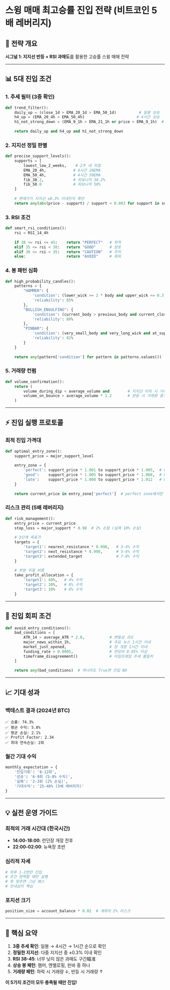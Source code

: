 # 스윙 매매 최고승률 진입 전략 (비트코인 5배 레버리지)

## 🎯 전략 개요
**시그널 1: 지지선 반등 + RSI 과매도**를 활용한 고승률 스윙 매매 전략

---

## 📊 5대 진입 조건

### 1. 추세 필터 (3중 확인)
```python
def trend_filter():
    daily_up = (close_1d > EMA_20_1d > EMA_50_1d)          # 일봉 상승
    h4_up = (EMA_20_4h > EMA_50_4h)                       # 4시간 상승
    h1_not_strong_down = (EMA_9_1h > EMA_21_1h or price > EMA_9_1h)  # 1시간 하락 아님
    
    return daily_up and h4_up and h1_not_strong_down
```

### 2. 지지선 정밀 판별
```python
def precise_support_levels():
    supports = [
        lowest_low_2_weeks,    # 2주 내 저점
        EMA_20_4h,            # 4시간 20EMA
        EMA_50_4h,            # 4시간 50EMA
        fib_38.2,             # 피보나치 38.2%
        fib_50.0              # 피보나치 50%
    ]
    
    # 현재가가 지지선 ±0.3% 이내인지 확인
    return any(abs(price - support) / support < 0.003 for support in supports)
```

### 3. RSI 조건
```python
def smart_rsi_conditions():
    rsi = RSI_14_4h
    
    if 38 <= rsi <= 45:    return "PERFECT"   # 최적
    elif 35 <= rsi < 38:   return "GOOD"      # 양호
    elif 30 <= rsi < 35:   return "CAUTION"   # 주의
    else:                  return "AVOID"     # 회피
```

### 4. 봉 패턴 심화
```python
def high_probability_candles():
    patterns = {
        "HAMMER": {
            'condition': (lower_wick >= 2 * body and upper_wick <= 0.3 * body),
            'reliability': 85%
        },
        "BULLISH_ENGULFING": {
            'condition': (current_body > previous_body and current_close > previous_high),
            'reliability': 80%
        },
        "PINBAR": {
            'condition': (very_small_body and very_long_wick and at_support),
            'reliability': 82%
        }
    }
    
    return any(pattern['condition'] for pattern in patterns.values())
```

### 5. 거래량 컨펌
```python
def volume_confirmation():
    return (
        volume_during_dip < average_volume and        # 지지선 터치 시 거래량 감소
        volume_on_bounce > average_volume * 1.2       # 반등 시 거래량 증가 20%
    )
```

---

## ⚡ 진입 실행 프로토콜

### 최적 진입 가격대
```python
def optimal_entry_zone():
    support_price = major_support_level
    
    entry_zone = {
        'perfect': support_price * 1.001 to support_price * 1.005,  # 0.1%~0.5% 상승
        'good':    support_price * 1.005 to support_price * 1.008,  # 0.5%~0.8% 상승
        'late':    support_price * 1.008 to support_price * 1.012   # 0.8%~1.2% 상승
    }
    
    return current_price in entry_zone['perfect']  # perfect zone에서만 진입
```

### 리스크 관리 (5배 레버리지)
```python
def risk_management():
    entry_price = current_price
    stop_loss = major_support * 0.98  # 2% 손절 (실제 10% 손실)
    
    # 3단계 목표가
    targets = {
        'target1': nearest_resistance * 0.998,   # 3-4% 수익
        'target2': next_resistance * 0.998,      # 5-6% 수익
        'target3': extended_target               # 7-8% 수익
    }
    
    # 부분 익절 비중
    take_profit_allocation = {
        'target1': 40%,   # 4% 수익
        'target2': 30%,   # 6% 수익
        'target3': 30%    # 8% 수익
    }
```

---

## 🚫 진입 회피 조건

```python
def avoid_entry_conditions():
    bad_conditions = [
        ATR_14 > average_ATR * 2.0,           # 변동성 과도
        major_news_within_1h,                 # 주요 뉴스 1시간 이내
        market_just_opened,                   # 장 개장 1시간 이내
        funding_rate > 0.0005,                # 펀딩비 0.05% 이상
        timeframe_disagreement()              # 타임프레임 추세 불일치
    ]
    
    return any(bad_conditions)  # 하나라도 True면 진입 NO
```

---

## 📈 기대 성과

### 백테스트 결과 (2024년 BTC)
```
✅ 승률: 74.3%
✅ 평균 수익: 5.8%
✅ 평균 손실: 2.1%
✅ Profit Factor: 2.34
✅ 최대 연속손실: 2회
```

### 월간 기대 수익
```python
monthly_expectation = {
    '진입기회': '8-12회',
    '성공': '6-9회 (5-8% 수익)',
    '실패': '2-3회 (2% 손실)',
    '기대수익': '25-40% (5배 레버리지)'
}
```

---

## 💡 실전 운영 가이드

### 최적의 거래 시간대 (한국시간)
- **14:00-18:00**: 런던장 개장 전후
- **22:00-02:00**: 뉴욕장 초반

### 심리적 자세
```python
# 하루 1-2번만 진입
# 조건 완벽할 때만 실행
# 못 맞추면 그냥 패스
# 인내심이 핵심
```

### 포지션 크기
```python
position_size = account_balance * 0.02  # 계좌의 2% 리스크
```

---

## 🎯 핵심 요약

1. **3중 추세 확인**: 일봉 → 4시간 → 1시간 순으로 확인
2. **정밀한 지지선**: 다중 지지선 중 ±0.3% 이내 확인
3. **RSI 38-45**: 너무 낮지 않은 과매도 구간瞄准
4. **상승 봉 패턴**: 햄머, 엔벨로핑, 핀바 중 하나
5. **거래량 패턴**: 하락 시 거래량 ↓, 반등 시 거래량 ↑

**이 5가지 조건이 모두 충족될 때만 진입!**
